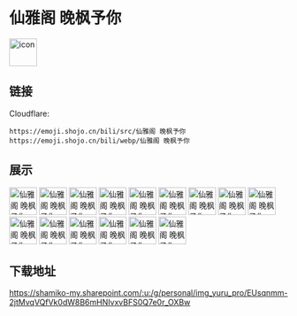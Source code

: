 # 仙雅阁 晚枫予你
<img src="https://emoji.shojo.cn/bili/src/仙雅阁 晚枫予你/icon.png" width="50" height="50" alt="icon">

## 链接
Cloudflare:
```
https://emoji.shojo.cn/bili/src/仙雅阁 晚枫予你
https://emoji.shojo.cn/bili/webp/仙雅阁 晚枫予你
```
## 展示
<img src="https://emoji.shojo.cn/bili/src/仙雅阁 晚枫予你/仙雅阁 晚枫予你-祈祷.png" width="50" height="50" alt="仙雅阁 晚枫予你-祈祷">
<img src="https://emoji.shojo.cn/bili/src/仙雅阁 晚枫予你/仙雅阁 晚枫予你-危.png" width="50" height="50" alt="仙雅阁 晚枫予你-危">
<img src="https://emoji.shojo.cn/bili/src/仙雅阁 晚枫予你/仙雅阁 晚枫予你-老板大气.png" width="50" height="50" alt="仙雅阁 晚枫予你-老板大气">
<img src="https://emoji.shojo.cn/bili/src/仙雅阁 晚枫予你/仙雅阁 晚枫予你-摸鱼.png" width="50" height="50" alt="仙雅阁 晚枫予你-摸鱼">
<img src="https://emoji.shojo.cn/bili/src/仙雅阁 晚枫予你/仙雅阁 晚枫予你-生气.png" width="50" height="50" alt="仙雅阁 晚枫予你-生气">
<img src="https://emoji.shojo.cn/bili/src/仙雅阁 晚枫予你/仙雅阁 晚枫予你-爱心.png" width="50" height="50" alt="仙雅阁 晚枫予你-爱心">
<img src="https://emoji.shojo.cn/bili/src/仙雅阁 晚枫予你/仙雅阁 晚枫予你-心碎.png" width="50" height="50" alt="仙雅阁 晚枫予你-心碎">
<img src="https://emoji.shojo.cn/bili/src/仙雅阁 晚枫予你/仙雅阁 晚枫予你-瑟瑟发抖.png" width="50" height="50" alt="仙雅阁 晚枫予你-瑟瑟发抖">
<img src="https://emoji.shojo.cn/bili/src/仙雅阁 晚枫予你/仙雅阁 晚枫予你-乖巧.png" width="50" height="50" alt="仙雅阁 晚枫予你-乖巧">
<img src="https://emoji.shojo.cn/bili/src/仙雅阁 晚枫予你/仙雅阁 晚枫予你-吸氧.png" width="50" height="50" alt="仙雅阁 晚枫予你-吸氧">
<img src="https://emoji.shojo.cn/bili/src/仙雅阁 晚枫予你/仙雅阁 晚枫予你-噗.png" width="50" height="50" alt="仙雅阁 晚枫予你-噗">
<img src="https://emoji.shojo.cn/bili/src/仙雅阁 晚枫予你/仙雅阁 晚枫予你-晚安.png" width="50" height="50" alt="仙雅阁 晚枫予你-晚安">
<img src="https://emoji.shojo.cn/bili/src/仙雅阁 晚枫予你/仙雅阁 晚枫予你-贫穷.png" width="50" height="50" alt="仙雅阁 晚枫予你-贫穷">
<img src="https://emoji.shojo.cn/bili/src/仙雅阁 晚枫予你/仙雅阁 晚枫予你-目移.png" width="50" height="50" alt="仙雅阁 晚枫予你-目移">
<img src="https://emoji.shojo.cn/bili/src/仙雅阁 晚枫予你/仙雅阁 晚枫予你-略略略.png" width="50" height="50" alt="仙雅阁 晚枫予你-略略略">

## 下载地址

https://shamiko-my.sharepoint.com/:u:/g/personal/img_yuru_pro/EUsqnmm-2jtMvqVQfVk0dW8B6mHNIvxvBFS0Q7e0r_OXBw